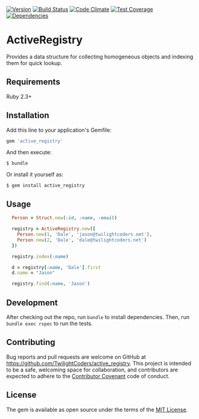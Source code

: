 [![Version      ](https://img.shields.io/gem/v/active_registry.svg?maxAge=2592000)](https://rubygems.org/gems/active_registry)
[![Build Status ](https://travis-ci.org/TwilightCoders/active_registry.svg)](https://travis-ci.org/TwilightCoders/active_registry)
[![Code Climate ](https://api.codeclimate.com/v1/badges/a18ae809af878357acfa/maintainability)](https://codeclimate.com/github/TwilightCoders/active_registry/maintainability)
[![Test Coverage](https://api.codeclimate.com/v1/badges/a18ae809af878357acfa/test_coverage)](https://codeclimate.com/github/TwilightCoders/active_registry/test_coverage)
[![Dependencies ](https://gemnasium.com/badges/github.com/TwilightCoders/active_registry.svg)](https://gemnasium.com/github.com/TwilightCoders/active_registry)

# ActiveRegistry

Provides a data structure for collecting homogeneous objects and indexing them for quick lookup.

## Requirements
Ruby 2.3+

## Installation

Add this line to your application's Gemfile:

```ruby
gem 'active_registry'
```

And then execute:

    $ bundle

Or install it yourself as:

    $ gem install active_registry

## Usage

```ruby
  Person = Struct.new(:id, :name, :email)

  registry = ActiveRegistry.new([
    Person.new(1, 'Dale', 'jason@twilightcoders.net'),
    Person.new(2, 'Dale', 'dale@twilightcoders.net')
  ])

  registry.index(:name)

  d = registry[:name, 'Dale'].first
  d.name = "Jason"

  registry.find(:name, 'Jason')
```

## Development

After checking out the repo, run `bundle` to install dependencies. Then, run `bundle exec rspec` to run the tests.

## Contributing

Bug reports and pull requests are welcome on GitHub at https://github.com/TwilightCoders/active_registry. This project is intended to be a safe, welcoming space for collaboration, and contributors are expected to adhere to the [Contributor Covenant](http://contributor-covenant.org) code of conduct.

## License

The gem is available as open source under the terms of the [MIT License](http://opensource.org/licenses/MIT).
